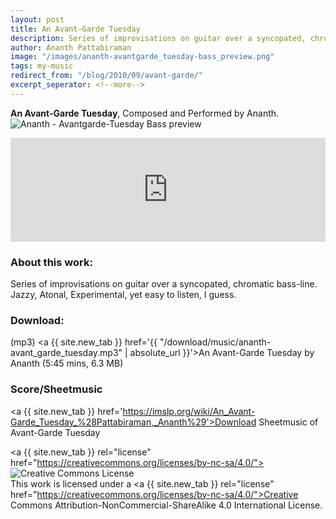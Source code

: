 ```yaml
--- 
layout: post 
title: An Avant-Garde Tuesday 
description: Series of improvisations on guitar over a syncopated, chromatic bass-line. Jazzy. Atonal. Experimental.
author: Ananth Pattabiraman
image: "/images/ananth-avantgarde_tuesday-bass_preview.png"
tags: my-music
redirect_from: "/blog/2010/09/avant-garde/"
excerpt_seperator: <!--more-->
--- 
```


**An Avant-Garde Tuesday**, Composed and Performed by Ananth.
<img class="img-fluid" src="{{ page.image | absolute_url }}" alt="Ananth - Avantgarde-Tuesday Bass preview" />
<!--more-->

<iframe width="100%" height="166" scrolling="no" frameborder="no" src="https://w.soundcloud.com/player/?url=https%3A//api.soundcloud.com/tracks/8043164&amp;color=333333&amp;auto_play=false&amp;hide_related=false&amp;show_comments=true&amp;show_user=true&amp;show_reposts=false"></iframe>

<!-- Image redundant. Soundcloud player already show it
![Avantgarde Tuesday]({{site.url}}/images/avantgardetuesday.png "avantgardetuesday")
-->

### About this work:

Series of improvisations on guitar over a syncopated, chromatic bass-line. Jazzy, Atonal, Experimental, yet easy to listen, I guess.

### Download:

(mp3) <a {{ site.new_tab }} href='{{ "/download/music/ananth-avant_garde_tuesday.mp3" | absolute_url }}'>An Avant-Garde Tuesday by Ananth</a> (5:45 mins, 6.3 MB)

### Score/Sheetmusic

<a {{ site.new_tab }} href='https://imslp.org/wiki/An_Avant-Garde_Tuesday_%28Pattabiraman,_Ananth%29'>Download Sheetmusic of Avant-Garde Tuesday</a>

<a {{ site.new_tab }} rel="license" href="https://creativecommons.org/licenses/by-nc-sa/4.0/"><img alt="Creative Commons License" style="border-width:0" src="https://i.creativecommons.org/l/by-nc-sa/4.0/80x15.png" /></a><br />This work is licensed under a <a {{ site.new_tab }} rel="license" href="https://creativecommons.org/licenses/by-nc-sa/4.0/">Creative Commons Attribution-NonCommercial-ShareAlike 4.0 International License</a>.
